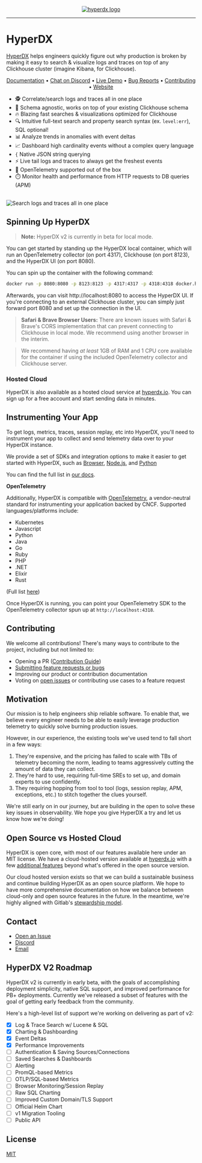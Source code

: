 <p align="center">
  <a href="https://hyperdx.io">
    <picture>
      <source media="(prefers-color-scheme: dark)" srcset="./.github/images/logo_dark.png#gh-dark-mode-only">
      <img alt="hyperdx logo" src="./.github/images/logo_light.png#gh-light-mode-only">
    </picture>
  </a>
</p>

---

# HyperDX

[HyperDX](https://hyperdx.io) helps engineers quickly figure out why production
is broken by making it easy to search & visualize logs and traces on top of any
Clickhouse cluster (imagine Kibana, for Clickhouse).

<p align="center">
  <a href="https://www.hyperdx.io/docs/v2/">Documentation</a> • <a href="https://hyperdx.io/discord">Chat on Discord</a>  • <a href="https://play.hyperdx.io/search">Live Demo</a>  • <a href="https://github.com/hyperdxio/hyperdx/issues/new">Bug Reports</a> • <a href="./CONTRIBUTING.md">Contributing</a> • <a href="https://hyperdx.io/v2">Website</a>
</p>

- 🕵️ Correlate/search logs and traces all in one place
- 📝 Schema agnostic, works on top of your existing Clickhouse schema
- 🔥 Blazing fast searches & visualizations optimized for Clickhouse
- 🔍 Intuitive full-text search and property search syntax (ex. `level:err`),
  SQL optional!
- 📊 Analyze trends in anomalies with event deltas
- 📈 Dashboard high cardinality events without a complex query language
- `{` Native JSON string querying
- ⚡ Live tail logs and traces to always get the freshest events
- 🔭 OpenTelemetry supported out of the box
- ⏱️ Monitor health and performance from HTTP requests to DB queries (APM)

<br/>
<img alt="Search logs and traces all in one place" src="./.github/images/search_splash.png" title="Search logs and traces all in one place">

## Spinning Up HyperDX

> **Note:** HyperDX v2 is currently in beta for local mode.

You can get started by standing up the HyperDX local container, which will run
an OpenTelemetry collector (on port 4317), Clickhouse (on port 8123), and the
HyperDX UI (on port 8080).

You can spin up the container with the following command:

```bash
docker run -p 8080:8080 -p 8123:8123 -p 4317:4317 -p 4318:4318 docker.hyperdx.io/hyperdx/hyperdx-local:2-beta
```

Afterwards, you can visit http://localhost:8080 to access the HyperDX UI. If
you're connecting to an external Clickhouse cluster, you can simply just forward
port 8080 and set up the connection in the UI.

> **Safari & Brave Browser Users:** There are known issues with Safari & Brave's
> CORS implementation that can prevent connecting to Clickhouse in local mode.
> We recommend using another browser in the interim.

> We recommend having _at least_ 1GB of RAM and 1 CPU core available for the
> container if using the included OpenTelemetry collector and Clickhouse server.

### Hosted Cloud

HyperDX is also available as a hosted cloud service at
[hyperdx.io](https://hyperdx.io). You can sign up for a free account and start
sending data in minutes.

## Instrumenting Your App

To get logs, metrics, traces, session replay, etc into HyperDX, you'll need to
instrument your app to collect and send telemetry data over to your HyperDX
instance.

We provide a set of SDKs and integration options to make it easier to get
started with HyperDX, such as
[Browser](https://www.hyperdx.io/docs/install/browser),
[Node.js](https://www.hyperdx.io/docs/install/javascript), and
[Python](https://www.hyperdx.io/docs/install/python)

You can find the full list in [our docs](https://www.hyperdx.io/docs).

**OpenTelemetry**

Additionally, HyperDX is compatible with
[OpenTelemetry](https://opentelemetry.io/), a vendor-neutral standard for
instrumenting your application backed by CNCF. Supported languages/platforms
include:

- Kubernetes
- Javascript
- Python
- Java
- Go
- Ruby
- PHP
- .NET
- Elixir
- Rust

(Full list [here](https://opentelemetry.io/docs/instrumentation/))

Once HyperDX is running, you can point your OpenTelemetry SDK to the
OpenTelemetry collector spun up at `http://localhost:4318`.

## Contributing

We welcome all contributions! There's many ways to contribute to the project,
including but not limited to:

- Opening a PR ([Contribution Guide](./CONTRIBUTING.md))
- [Submitting feature requests or bugs](https://github.com/hyperdxio/hyperdx/issues/new)
- Improving our product or contribution documentation
- Voting on [open issues](https://github.com/hyperdxio/hyperdx/issues) or
  contributing use cases to a feature request

## Motivation

Our mission is to help engineers ship reliable software. To enable that, we
believe every engineer needs to be able to easily leverage production telemetry
to quickly solve burning production issues.

However, in our experience, the existing tools we've used tend to fall short in
a few ways:

1. They're expensive, and the pricing has failed to scale with TBs of telemetry
   becoming the norm, leading to teams aggressively cutting the amount of data
   they can collect.
2. They're hard to use, requiring full-time SREs to set up, and domain experts
   to use confidently.
3. They requiring hopping from tool to tool (logs, session replay, APM,
   exceptions, etc.) to stitch together the clues yourself.

We're still early on in our journey, but are building in the open to solve these
key issues in observability. We hope you give HyperDX a try and let us know how
we're doing!

## Open Source vs Hosted Cloud

HyperDX is open core, with most of our features available here under an MIT
license. We have a cloud-hosted version available at
[hyperdx.io](https://hyperdx.io) with a few
[additional features](https://www.hyperdx.io/docs/oss-vs-cloud) beyond what's
offered in the open source version.

Our cloud hosted version exists so that we can build a sustainable business and
continue building HyperDX as an open source platform. We hope to have more
comprehensive documentation on how we balance between cloud-only and open source
features in the future. In the meantime, we're highly aligned with Gitlab's
[stewardship model](https://handbook.gitlab.com/handbook/company/stewardship/).

## Contact

- [Open an Issue](https://github.com/hyperdxio/hyperdx/issues/new)
- [Discord](https://discord.gg/FErRRKU78j)
- [Email](mailto:support@hyperdx.io)

## HyperDX V2 Roadmap

HyperDX v2 is currently in early beta, with the goals of accomplishing
deployment simplicity, native SQL support, and improved performance for PB+
deployments. Currently we've released a subset of features with the goal of
getting early feedback from the community.

Here's a high-level list of support we're working on delivering as part
of v2:

- [x] Log & Trace Search w/ Lucene & SQL
- [x] Charting & Dashboarding
- [x] Event Deltas
- [x] Performance Improvements
- [ ] Authentication & Saving Sources/Connections
- [ ] Saved Searches & Dashboards
- [ ] Alerting
- [ ] PromQL-based Metrics
- [ ] OTLP/SQL-based Metrics
- [ ] Browser Monitoring/Session Replay
- [ ] Raw SQL Charting
- [ ] Improved Custom Domain/TLS Support
- [ ] Official Helm Chart
- [ ] v1 Migration Tooling
- [ ] Public API

## License

[MIT](/LICENSE)
